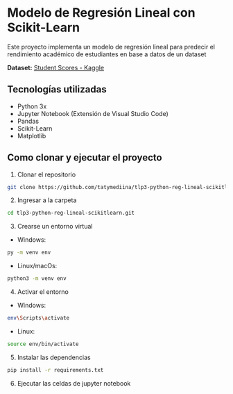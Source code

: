 # Modelo de Regresión Lineal con Scikit-Learn

Este proyecto implementa un modelo de regresión lineal para predecir el rendimiento académico de estudiantes en base a datos de un dataset 

**Dataset:**  [Student Scores - Kaggle](https://www.kaggle.com/datasets/markmedhat/student-scores)


## Tecnologías utilizadas
* Python 3x
* Jupyter Notebook (Extensión de Visual Studio Code)
* Pandas
* Scikit-Learn
* Matplotlib

## Como clonar y ejecutar el proyecto

1. Clonar el repositorio
```bash
git clone https://github.com/tatymediina/tlp3-python-reg-lineal-scikitlearn.git
```
2. Ingresar a la carpeta 
```bash
cd tlp3-python-reg-lineal-scikitlearn.git
```

3. Crearse un entorno virtual
* Windows:
```bash
py -m venv env
```
* Linux/macOs:
```bash
python3 -m venv env
```
4. Activar el entorno

* Windows:
```bash
env\Scripts\activate
```
* Linux:
```bash
source env/bin/activate
```
5. Instalar las dependencias
```bash
pip install -r requirements.txt
```
6. Ejecutar las celdas de jupyter notebook